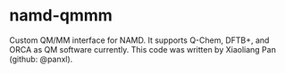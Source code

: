 # namd-qmmm

Custom QM/MM interface for NAMD. It supports Q-Chem, DFTB+, and ORCA as QM software
currently. This code was written by Xiaoliang Pan (github: @panxl).
